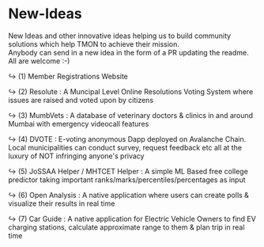 # New-Ideas
New Ideas and other innovative ideas helping us to build community solutions which help TMON to achieve their mission. <br />
Anybody can send in a new idea in the form of a PR updating the readme. All are welcome :-)

<p>&#8618 (1) Member Registrations Website</p>
<p>&#8618 (2) Resolute : A Muncipal Level Online Resolutions Voting System where issues are raised and voted upon by citizens</p>
<p>&#8618 (3) MumbVets : A database of veterinary doctors & clinics in and around Mumbai with emergency videocall features</p>
<p>&#8618 (4) DVOTE : E-voting anonymous Dapp deployed on Avalanche Chain. Local municipalities can conduct survey, request feedback etc all at the luxury of NOT infringing anyone's privacy</p>
<p>&#8618 (5) JoSSAA Helper / MHTCET Helper : A simple ML Based free college predictor taking important ranks/marks/percentiles/percentages as input</p>
<p>&#8618 (6) Open Analysis : A native application where users can create polls & visualize their results in real time</p>
<p>&#8618 (7) Car Guide : A native application for Electric Vehicle Owners to find EV charging stations, calculate approximate range to them & plan trip in real time</p>
